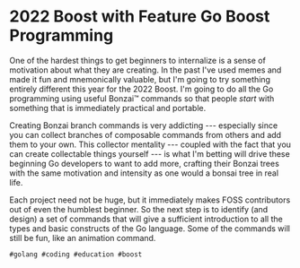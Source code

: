 # 2022 Boost with Feature Go Boost Programming

One of the hardest things to get beginners to internalize is a sense of
motivation about what they are creating. In the past I've used memes and
made it fun and mnemonically valuable, but I'm going to try something
entirely different this year for the 2022 Boost. I'm going to do all the
Go programming using useful Bonzai™ commands so that people *start* with
something that is immediately practical and portable.

Creating Bonzai branch commands is very addicting --- especially since
you can collect branches of composable commands from others and add them
to your own. This collector mentality --- coupled with the fact that you
can create collectable things yourself --- is what I'm betting will
drive these beginning Go developers to want to add more, crafting their
Bonzai trees with the same motivation and intensity as one would a
bonsai tree in real life.

Each project need not be huge, but it immediately makes FOSS
contributors out of even the humblest beginner. So the next step is to
identify (and design) a set of commands that will give a sufficient
introduction to all the types and basic constructs of the Go language.
Some of the commands will still be fun, like an animation command.

    #golang #coding #education #boost
